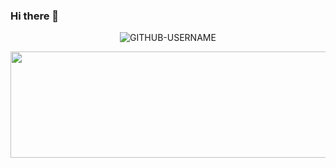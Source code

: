 ### Hi there 👋
<p align="center"> <img src="https://komarev.com/ghpvc/?username=GITHUB-USERNAME&label=Profile%20views&color=ce9927&style=flat" alt="GITHUB-USERNAME" /> </p>
<img src="https://user-images.githubusercontent.com/100255173/221108253-94009565-0ad8-4953-921b-d2cd5a8a5810.png" width="1000px" height="170px"></img>
